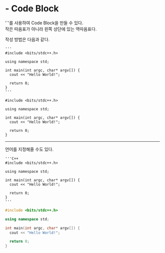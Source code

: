# - Code Block

'`'를 사용하여 Code Block을 만들 수 있다.   
작은 따옴표가 아니라 왼쪽 상단에 있는 역따옴표다.   

작성 방법은 다음과 같다.

```
'''
#include <bits/stdc++.h>

using namespace std;

int main(int argc, char* argv[]) {
  cout << "Hello World!";

  return 0;
}
'''
```

```
#include <bits/stdc++.h>

using namespace std;

int main(int argc, char* argv[]) {
  cout << "Hello World!";

  return 0;
}
```

-  -  -

언어를 지정해줄 수도 있다.
```
'''C++
#include <bits/stdc++.h>

using namespace std;

int main(int argc, char* argv[]) {
  cout << "Hello World!";

  return 0;
}
'''
```

```C++
#include <bits/stdc++.h>

using namespace std;

int main(int argc, char* argv[]) {
  cout << "Hello World!";

  return 0;
}
```
